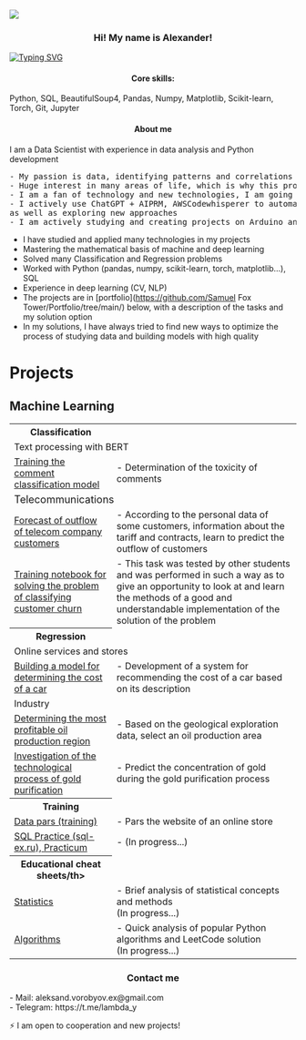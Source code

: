 ### ![](https://komarev.com/ghpvc/?username=SamuelFoxTower&style=plastic&label=profile+views&color=green)

<!DOCTYPE html>
<html lang="ru">
<head>
  <meta charset="UTF-8">
</head>
<body>

<h3 style="text-align: center;">Hi! My name is Alexander!</h3>

<a href="https://git.io/typing-svg"><img src="https://readme-typing-svg.demolab.com?font=inconsolata&pause=1000&color=09A708&center=true&vCenter=true&random=false&width=435&lines=Data+Scientist+%2F+Python+Developer" alt="Typing SVG" /></a>
<h4 style="text-align: center;">Core skills:</h4>
Python, SQL, BeautifulSoup4, Pandas, Numpy, Matplotlib, Scikit-learn, Torch, Git, Jupyter</p>

<h4 style="text-align: center;">About me</h4>
<p>I am a Data Scientist with experience in data analysis and Python development  
<pre>- My passion is data, identifying patterns and correlations
- Huge interest in many areas of life, which is why this profession was chosen!
- I am a fan of technology and new technologies, I am going to the level when I myself will create breakthrough and useful technologies
- I actively use ChatGPT + AIPRM, AWSCodewhisperer to automate routine tasks,
as well as exploring new approaches
- I am actively studying and creating projects on Arduino and plan to implement my knowledge into projects</pre>

- I have studied and applied many technologies in my projects
- Mastering the mathematical basis of machine and deep learning
- Solved many Classification and Regression problems
- Worked with Python (pandas, numpy, scikit-learn, torch, matplotlib...), SQL
- Experience in deep learning (CV, NLP)
- The projects are in [portfolio](https://github.com/Samuel Fox Tower/Portfolio/tree/main/) below, with a description of the tasks and my solution option
- In my solutions, I have always tried to find new ways to optimize the process of studying data
and building models with high quality

# Projects
## Machine Learning
<table>
  <th>Classification</th>
  <tr>
    <td colspan="2">Text processing with BERT</td>
  </tr>
  <tr>
    <td><a href="https://github.com/SamuelFoxTower/Portfolio/tree/main/сlassification-comments">Training the comment classification model</a></td>
    <td>- Determination of the toxicity of comments</td>
  </tr>
  <tr>
    <td colspan="2"><font size="4">Telecommunications</font></td>
  </tr>
  <tr>
    <td><a href="https://github.com/SamuelFoxTower/Portfolio/tree/master/churn_telecom">Forecast of outflow of telecom company customers</a></td>
    <td>- According to the personal data of some customers, information about the tariff and contracts, learn to predict the outflow of customers</td>
  </tr>
  <tr>
    <td><a href="https://github.com/SamuelFoxTower/Portfolio/tree/main/churn_telecom_DLS">Training notebook for solving the problem of classifying customer churn</a></td>
    <td>- This task was tested by other students and was performed in such a way as to give an opportunity to look at and learn the methods of a good and understandable implementation of the solution of the problem</td>
  </tr>
  <th>Regression</th>
    <tr>
    <td colspan="2">Online services and stores</td>
  </tr>
  <tr>
    <td><a href="https://github.com/SamuelFoxTower/Portfolio/tree/main/determining-cost-cars">Building a model for determining the cost of a car</a></td>
    <td>- Development of a system for recommending the cost of a car based on its description</td>
  </tr>
  <tr>
    <td colspan="2">Industry</td>
  </tr>
  <tr>
    <td><a href="https://github.com/SamuelFoxTower/Portfolio/tree/master/well-locations">Determining the most profitable oil production region</a></td>
    <td>- Based on the geological exploration data, select an oil production area</td>
  </tr>
  <tr>
    <td><a href="https://github.com/SamuelFoxTower/Portfolio/tree/master/recovery-gold">Investigation of the technological process of gold purification</a></td>
    <td>- Predict the concentration of gold during the gold purification process</td>
  </tr>
<th>Training</th>
  <tr>
    <td><a href="https://github.com/SamuelFoxTower/Portfolio/tree/master/pars-examples">Data pars (training)</a></td>
    <td>- Pars the website of an online store</td>
  </tr>
  <tr>
    <td><a href="ссылка на проект">SQL Practice (sql-ex.ru), Practicum</a></td>
    <td>- (In progress...)</td>
  </tr>
<th>Educational cheat sheets/th>
  <tr>
    <td><a href="https://github.com/SamuelFoxTower/Portfolio/tree/master/statistic">Statistics</a></td>
    <td>- Brief analysis of statistical concepts and methods<br> (In progress...)</td>
  </tr>
   <tr>
    <td><a href="https://github.com/SamuelFoxTower/Portfolio/tree/master/algorithms">Algorithms</a></td>
    <td>- Quick analysis of popular Python algorithms and LeetCode solution<br> (In progress...)</td>
  </tr>
</table>

<h3 style="text-align: center;">Contact me</h3>
    <p>- Mail: aleksand.vorobyov.ex@gmail.com<br> 
    - Telegram: https://t.me/lambda_y<br></p>
<p>⚡ I am open to cooperation and new projects!

</body>
</html>
